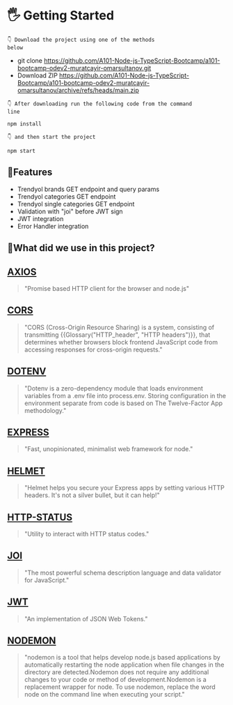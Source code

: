 <h1 align="left"> 🖐 Getting Started</h1>

<code>👇 Download the project using one of the methods below</code>

<p>

* git clone https://github.com/A101-Node-js-TypeScript-Bootcamp/a101-bootcamp-odev2-muratcayir-omarsultanov.git
* Download ZIP https://github.com/A101-Node-js-TypeScript-Bootcamp/a101-bootcamp-odev2-muratcayir-omarsultanov/archive/refs/heads/main.zip
</p>

<code>👇 After downloading run the following code from the command line</code>

```
npm install
```
<code>👇 and then start the project</code>

```
npm start
```

## 📝Features

<p>

* Trendyol brands GET endpoint and query params 
* Trendyol categories GET endpoint
* Trendyol single categories GET endpoint
* Validation with "joi" before JWT sign
* JWT integration
* Error Handler integration
</p>

## 📝What did we use in this project?

## [AXIOS](https://github.com/axios) 
>"Promise based HTTP client for the browser and node.js"

## [CORS](https://github.com/mdn/content/blob/main/files/en-us/glossary/cors/index.md) 
>"CORS (Cross-Origin Resource Sharing) is a system, consisting of transmitting {{Glossary("HTTP_header", "HTTP headers")}}, that determines whether browsers block frontend JavaScript code from accessing responses for cross-origin requests."

## [DOTENV](https://github.com/motdotla/dotenv#readme) 
>"Dotenv is a zero-dependency module that loads environment variables from a .env file into process.env. Storing configuration in the environment separate from code is based on The Twelve-Factor App methodology."

## [EXPRESS](https://github.com/expressjs/express) 
>"Fast, unopinionated, minimalist web framework for node."

## [HELMET](https://github.com/helmetjs/helmet) 
>"Helmet helps you secure your Express apps by setting various HTTP headers. It's not a silver bullet, but it can help!"

## [HTTP-STATUS](https://github.com/adaltas/node-http-status) 
>"Utility to interact with HTTP status codes."

## [JOI](https://github.com/sideway/joi) 
>"The most powerful schema description language and data validator for JavaScript."

## [JWT](https://github.com/auth0/node-jsonwebtoken) 
>"An implementation of JSON Web Tokens."

## [NODEMON](https://github.com/remy/nodemon) 
>"nodemon is a tool that helps develop node.js based applications by automatically restarting the node application when file changes in the directory are detected.Nodemon does not require any additional changes to your code or method of development.Nodemon is a replacement wrapper for node. To use nodemon, replace the word node on the command line when executing your script."
